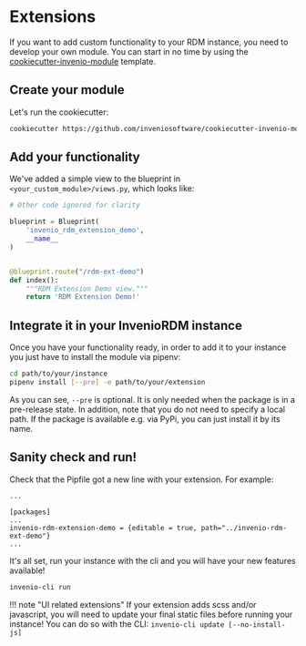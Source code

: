 # Extensions

If you want to add custom functionality to your RDM instance, you need to develop your own module. You can start in no time by using the [cookiecutter-invenio-module](https://github.com/inveniosoftware/cookiecutter-invenio-module) template.

## Create your module
Let's run the cookiecutter:

``` bash
cookiecutter https://github.com/inveniosoftware/cookiecutter-invenio-module
```

## Add your functionality

We've added a simple view to the blueprint in `<your_custom_module>/views.py`, which looks like:

``` python
# Other code ignored for clarity

blueprint = Blueprint(
    'invenio_rdm_extension_demo',
    __name__
)


@blueprint.route("/rdm-ext-demo")
def index():
    """RDM Extension Demo view."""
    return 'RDM Extension Demo!'
```

## Integrate it in your InvenioRDM instance

Once you have your functionality ready, in order to add it to your instance you just have to install the module via pipenv:

``` bash
cd path/to/your/instance
pipenv install [--pre] -e path/to/your/extension
```

As you can see, `--pre` is optional. It is only needed when the package is in a pre-release state. In addition, note that you do not need to specify a local path. If the package is available e.g. via PyPi, you can just install it by its name.

## Sanity check and run!

Check that the Pipfile got a new line with your extension. For example:

``` console
...

[packages]
...
invenio-rdm-extension-demo = {editable = true, path="../invenio-rdm-ext-demo"}
...
```

It's all set, run your instance with the cli and you will have your new features available!

``` bash
invenio-cli run
```

!!! note "UI related extensions"
    If your extension adds scss and/or javascript, you will need to update your final static files before running your instance! You can do so with the CLI: `invenio-cli update [--no-install-js]`